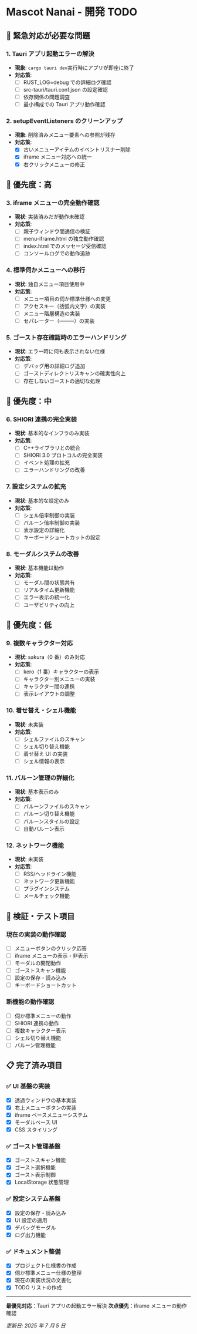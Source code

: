 # Mascot Nanai - 開発 TODO

## 🚨 緊急対応が必要な問題

### 1. Tauri アプリ起動エラーの解決

- **現象**: `cargo tauri dev`実行時にアプリが即座に終了
- **対応策**:
  - [ ] RUST_LOG=debug での詳細ログ確認
  - [ ] src-tauri/tauri.conf.json の設定確認
  - [ ] 依存関係の問題調査
  - [ ] 最小構成での Tauri アプリ動作確認

### 2. setupEventListeners のクリーンアップ

- **現象**: 削除済みメニュー要素への参照が残存
- **対応策**:
  - [x] 古いメニューアイテムのイベントリスナー削除
  - [x] iframe メニュー対応への統一
  - [x] 右クリックメニューの修正

## 🎯 優先度：高

### 3. iframe メニューの完全動作確認

- **現状**: 実装済みだが動作未確認
- **対応策**:
  - [ ] 親子ウィンドウ間通信の検証
  - [ ] menu-iframe.html の独立動作確認
  - [ ] index.html でのメッセージ受信確認
  - [ ] コンソールログでの動作追跡

### 4. 標準伺かメニューへの移行

- **現状**: 独自メニュー項目使用中
- **対応策**:
  - [ ] メニュー項目の伺か標準仕様への変更
  - [ ] アクセスキー（括弧内文字）の実装
  - [ ] メニュー階層構造の実装
  - [ ] セパレーター（────）の実装

### 5. ゴースト存在確認時のエラーハンドリング

- **現状**: エラー時に何も表示されない仕様
- **対応策**:
  - [ ] デバッグ用の詳細ログ追加
  - [ ] ゴーストディレクトリスキャンの確実性向上
  - [ ] 存在しないゴーストの適切な処理

## 🔧 優先度：中

### 6. SHIORI 連携の完全実装

- **現状**: 基本的なインフラのみ実装
- **対応策**:
  - [ ] C++ライブラリとの統合
  - [ ] SHIORI 3.0 プロトコルの完全実装
  - [ ] イベント処理の拡充
  - [ ] エラーハンドリングの改善

### 7. 設定システムの拡充

- **現状**: 基本的な設定のみ
- **対応策**:
  - [ ] シェル倍率制御の実装
  - [ ] バルーン倍率制御の実装
  - [ ] 表示設定の詳細化
  - [ ] キーボードショートカットの設定

### 8. モーダルシステムの改善

- **現状**: 基本機能は動作
- **対応策**:
  - [ ] モーダル間の状態共有
  - [ ] リアルタイム更新機能
  - [ ] エラー表示の統一化
  - [ ] ユーザビリティの向上

## 🎨 優先度：低

### 9. 複数キャラクター対応

- **現状**: sakura（0 番）のみ対応
- **対応策**:
  - [ ] kero（1 番）キャラクターの表示
  - [ ] キャラクター別メニューの実装
  - [ ] キャラクター間の連携
  - [ ] 表示レイアウトの調整

### 10. 着せ替え・シェル機能

- **現状**: 未実装
- **対応策**:
  - [ ] シェルファイルのスキャン
  - [ ] シェル切り替え機能
  - [ ] 着せ替え UI の実装
  - [ ] シェル情報の表示

### 11. バルーン管理の詳細化

- **現状**: 基本表示のみ
- **対応策**:
  - [ ] バルーンファイルのスキャン
  - [ ] バルーン切り替え機能
  - [ ] バルーンスタイルの設定
  - [ ] 自動バルーン表示

### 12. ネットワーク機能

- **現状**: 未実装
- **対応策**:
  - [ ] RSS/ヘッドライン機能
  - [ ] ネットワーク更新機能
  - [ ] プラグインシステム
  - [ ] メールチェック機能

## 🧪 検証・テスト項目

### 現在の実装の動作確認

- [ ] メニューボタンのクリック応答
- [ ] iframe メニューの表示・非表示
- [ ] モーダルの開閉動作
- [ ] ゴーストスキャン機能
- [ ] 設定の保存・読み込み
- [ ] キーボードショートカット

### 新機能の動作確認

- [ ] 伺か標準メニューの動作
- [ ] SHIORI 連携の動作
- [ ] 複数キャラクター表示
- [ ] シェル切り替え機能
- [ ] バルーン管理機能

## 📋 完了済み項目

### ✅ UI 基盤の実装

- [x] 透過ウィンドウの基本実装
- [x] 右上メニューボタンの実装
- [x] iframe ベースメニューシステム
- [x] モーダルベース UI
- [x] CSS スタイリング

### ✅ ゴースト管理基盤

- [x] ゴーストスキャン機能
- [x] ゴースト選択機能
- [x] ゴースト表示制御
- [x] LocalStorage 状態管理

### ✅ 設定システム基盤

- [x] 設定の保存・読み込み
- [x] UI 設定の適用
- [x] デバッグモーダル
- [x] ログ出力機能

### ✅ ドキュメント整備

- [x] プロジェクト仕様書の作成
- [x] 伺か標準メニュー仕様の整理
- [x] 現在の実装状況の文書化
- [x] TODO リストの作成

---

**最優先対応**：Tauri アプリの起動エラー解決
**次点優先**：iframe メニューの動作確認

_更新日: 2025 年 7 月 5 日_
